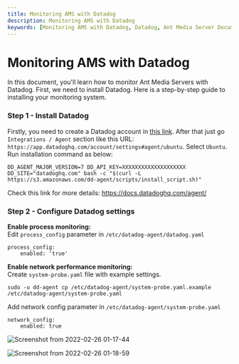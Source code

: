 ```yaml
---
title: Monitoring AMS with Datadog
description: Monitoring AMS with Datadog
keywords: [Monitoring AMS with Datadog, Datadog, Ant Media Server Documentation, Ant Media Server Tutorials]
---
```


# Monitoring AMS with Datadog

In this document, you'll learn how to monitor Ant Media Servers with Datadog. First, we need to install Datadog. Here is a step-by-step guide to installing your monitoring system.

### Step 1 - Install Datadog

Firstly, you need to create a Datadog account in [this link](https://www.datadoghq.com/). After that just go ```Integrations / Agent``` section like this URL: ```https://app.datadoghq.com/account/settings#agent/ubuntu```. Select ```Ubuntu```. Run installation command as below:

    DD_AGENT_MAJOR_VERSION=7 DD_API_KEY=XXXXXXXXXXXXXXXXXXXX DD_SITE="datadoghq.com" bash -c "$(curl -L https://s3.amazonaws.com/dd-agent/scripts/install_script.sh)"
    

Check this link for more details: https://docs.datadoghq.com/agent/

### Step 2 - Configure Datadog settings

**Enable process monitoring:**  
Edit ```process_config``` parameter in ```/etc/datadog-agent/datadog.yaml```

    process_config:
        enabled: 'true'


**Enable network performance monitoring:**  
Create ```system-probe.yaml``` file with example settings.

    sudo -u dd-agent cp /etc/datadog-agent/system-probe.yaml.example /etc/datadog-agent/system-probe.yaml
    

Add network config parameter in ```/etc/datadog-agent/system-probe.yaml```

    network_config: 
        enabled: true

![Screenshot from 2022-02-26 01-17-44](https://user-images.githubusercontent.com/9084130/155810678-ffffc331-c44a-4892-a6f5-4c1f6bf0e48b.png)

![Screenshot from 2022-02-26 01-18-59](https://user-images.githubusercontent.com/9084130/155810785-7806210c-3bf2-4866-8fb3-007095679343.png)
